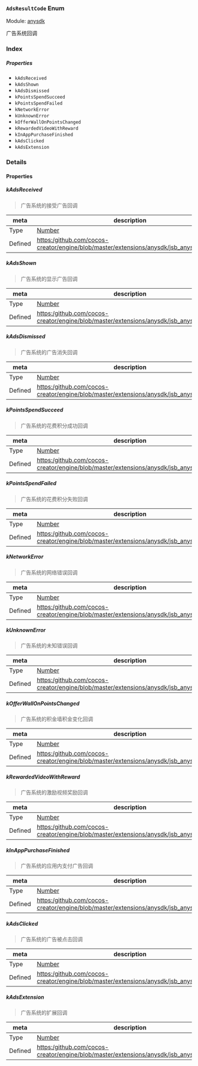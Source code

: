 ### `AdsResultCode` Enum



Module: [anysdk](../modules/anysdk.md)




广告系统回调

### Index

##### Properties

  - `kAdsReceived`
  - `kAdsShown`
  - `kAdsDismissed`
  - `kPointsSpendSucceed`
  - `kPointsSpendFailed`
  - `kNetworkError`
  - `kUnknownError`
  - `kOfferWallOnPointsChanged`
  - `kRewardedVideoWithReward`
  - `kInAppPurchaseFinished`
  - `kAdsClicked`
  - `kAdsExtension`

### Details

#### Properties


##### kAdsReceived

> 广告系统的接受广告回调

| meta | description |
|------|-------------|
| Type | <a href="https://developer.mozilla.org/en/JavaScript/Reference/Global_Objects/Number" class="crosslink external" target="_blank">Number</a> |
| Defined | [https:/github.com/cocos-creator/engine/blob/master/extensions/anysdk/jsb_anysdk.js:2474](https:/github.com/cocos-creator/engine/blob/master/extensions/anysdk/jsb_anysdk.js#L2474) |



##### kAdsShown

> 广告系统的显示广告回调

| meta | description |
|------|-------------|
| Type | <a href="https://developer.mozilla.org/en/JavaScript/Reference/Global_Objects/Number" class="crosslink external" target="_blank">Number</a> |
| Defined | [https:/github.com/cocos-creator/engine/blob/master/extensions/anysdk/jsb_anysdk.js:2481](https:/github.com/cocos-creator/engine/blob/master/extensions/anysdk/jsb_anysdk.js#L2481) |



##### kAdsDismissed

> 广告系统的广告消失回调

| meta | description |
|------|-------------|
| Type | <a href="https://developer.mozilla.org/en/JavaScript/Reference/Global_Objects/Number" class="crosslink external" target="_blank">Number</a> |
| Defined | [https:/github.com/cocos-creator/engine/blob/master/extensions/anysdk/jsb_anysdk.js:2488](https:/github.com/cocos-creator/engine/blob/master/extensions/anysdk/jsb_anysdk.js#L2488) |



##### kPointsSpendSucceed

> 广告系统的花费积分成功回调

| meta | description |
|------|-------------|
| Type | <a href="https://developer.mozilla.org/en/JavaScript/Reference/Global_Objects/Number" class="crosslink external" target="_blank">Number</a> |
| Defined | [https:/github.com/cocos-creator/engine/blob/master/extensions/anysdk/jsb_anysdk.js:2495](https:/github.com/cocos-creator/engine/blob/master/extensions/anysdk/jsb_anysdk.js#L2495) |



##### kPointsSpendFailed

> 广告系统的花费积分失败回调

| meta | description |
|------|-------------|
| Type | <a href="https://developer.mozilla.org/en/JavaScript/Reference/Global_Objects/Number" class="crosslink external" target="_blank">Number</a> |
| Defined | [https:/github.com/cocos-creator/engine/blob/master/extensions/anysdk/jsb_anysdk.js:2502](https:/github.com/cocos-creator/engine/blob/master/extensions/anysdk/jsb_anysdk.js#L2502) |



##### kNetworkError

> 广告系统的网络错误回调

| meta | description |
|------|-------------|
| Type | <a href="https://developer.mozilla.org/en/JavaScript/Reference/Global_Objects/Number" class="crosslink external" target="_blank">Number</a> |
| Defined | [https:/github.com/cocos-creator/engine/blob/master/extensions/anysdk/jsb_anysdk.js:2509](https:/github.com/cocos-creator/engine/blob/master/extensions/anysdk/jsb_anysdk.js#L2509) |



##### kUnknownError

> 广告系统的未知错误回调

| meta | description |
|------|-------------|
| Type | <a href="https://developer.mozilla.org/en/JavaScript/Reference/Global_Objects/Number" class="crosslink external" target="_blank">Number</a> |
| Defined | [https:/github.com/cocos-creator/engine/blob/master/extensions/anysdk/jsb_anysdk.js:2516](https:/github.com/cocos-creator/engine/blob/master/extensions/anysdk/jsb_anysdk.js#L2516) |



##### kOfferWallOnPointsChanged

> 广告系统的积金墙积金变化回调

| meta | description |
|------|-------------|
| Type | <a href="https://developer.mozilla.org/en/JavaScript/Reference/Global_Objects/Number" class="crosslink external" target="_blank">Number</a> |
| Defined | [https:/github.com/cocos-creator/engine/blob/master/extensions/anysdk/jsb_anysdk.js:2523](https:/github.com/cocos-creator/engine/blob/master/extensions/anysdk/jsb_anysdk.js#L2523) |



##### kRewardedVideoWithReward

> 广告系统的激励视频奖励回调

| meta | description |
|------|-------------|
| Type | <a href="https://developer.mozilla.org/en/JavaScript/Reference/Global_Objects/Number" class="crosslink external" target="_blank">Number</a> |
| Defined | [https:/github.com/cocos-creator/engine/blob/master/extensions/anysdk/jsb_anysdk.js:2530](https:/github.com/cocos-creator/engine/blob/master/extensions/anysdk/jsb_anysdk.js#L2530) |



##### kInAppPurchaseFinished

> 广告系统的应用内支付广告回调

| meta | description |
|------|-------------|
| Type | <a href="https://developer.mozilla.org/en/JavaScript/Reference/Global_Objects/Number" class="crosslink external" target="_blank">Number</a> |
| Defined | [https:/github.com/cocos-creator/engine/blob/master/extensions/anysdk/jsb_anysdk.js:2537](https:/github.com/cocos-creator/engine/blob/master/extensions/anysdk/jsb_anysdk.js#L2537) |



##### kAdsClicked

> 广告系统的广告被点击回调

| meta | description |
|------|-------------|
| Type | <a href="https://developer.mozilla.org/en/JavaScript/Reference/Global_Objects/Number" class="crosslink external" target="_blank">Number</a> |
| Defined | [https:/github.com/cocos-creator/engine/blob/master/extensions/anysdk/jsb_anysdk.js:2544](https:/github.com/cocos-creator/engine/blob/master/extensions/anysdk/jsb_anysdk.js#L2544) |



##### kAdsExtension

> 广告系统的扩展回调

| meta | description |
|------|-------------|
| Type | <a href="https://developer.mozilla.org/en/JavaScript/Reference/Global_Objects/Number" class="crosslink external" target="_blank">Number</a> |
| Defined | [https:/github.com/cocos-creator/engine/blob/master/extensions/anysdk/jsb_anysdk.js:2551](https:/github.com/cocos-creator/engine/blob/master/extensions/anysdk/jsb_anysdk.js#L2551) |


